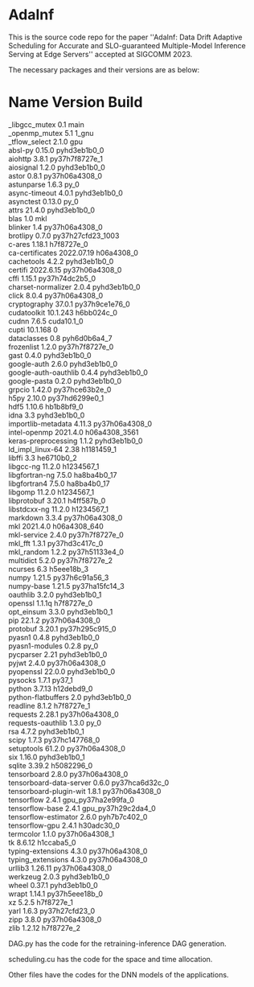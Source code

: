 # AdaInf

This is the source code repo for the paper ''AdaInf: Data Drift Adaptive Scheduling for Accurate and SLO-guaranteed Multiple-Model Inference Serving at Edge Servers'' accepted at SIGCOMM 2023.

The necessary packages and their versions are as below:

# Name                    Version                   Build
_libgcc_mutex             0.1                        main  
_openmp_mutex             5.1                       1_gnu  
_tflow_select             2.1.0                       gpu  
absl-py                   0.15.0             pyhd3eb1b0_0  
aiohttp                   3.8.1            py37h7f8727e_1  
aiosignal                 1.2.0              pyhd3eb1b0_0  
astor                     0.8.1            py37h06a4308_0  
astunparse                1.6.3                      py_0  
async-timeout             4.0.1              pyhd3eb1b0_0  
asynctest                 0.13.0                     py_0  
attrs                     21.4.0             pyhd3eb1b0_0  
blas                      1.0                         mkl  
blinker                   1.4              py37h06a4308_0  
brotlipy                  0.7.0           py37h27cfd23_1003  
c-ares                    1.18.1               h7f8727e_0  
ca-certificates           2022.07.19           h06a4308_0  
cachetools                4.2.2              pyhd3eb1b0_0  
certifi                   2022.6.15        py37h06a4308_0  
cffi                      1.15.1           py37h74dc2b5_0  
charset-normalizer        2.0.4              pyhd3eb1b0_0  
click                     8.0.4            py37h06a4308_0  
cryptography              37.0.1           py37h9ce1e76_0  
cudatoolkit               10.1.243             h6bb024c_0  
cudnn                     7.6.5                cuda10.1_0  
cupti                     10.1.168                      0  
dataclasses               0.8                pyh6d0b6a4_7  
frozenlist                1.2.0            py37h7f8727e_0  
gast                      0.4.0              pyhd3eb1b0_0  
google-auth               2.6.0              pyhd3eb1b0_0  
google-auth-oauthlib      0.4.4              pyhd3eb1b0_0  
google-pasta              0.2.0              pyhd3eb1b0_0  
grpcio                    1.42.0           py37hce63b2e_0  
h5py                      2.10.0           py37hd6299e0_1  
hdf5                      1.10.6               hb1b8bf9_0  
idna                      3.3                pyhd3eb1b0_0  
importlib-metadata        4.11.3           py37h06a4308_0  
intel-openmp              2021.4.0          h06a4308_3561  
keras-preprocessing       1.1.2              pyhd3eb1b0_0  
ld_impl_linux-64          2.38                 h1181459_1  
libffi                    3.3                  he6710b0_2  
libgcc-ng                 11.2.0               h1234567_1  
libgfortran-ng            7.5.0               ha8ba4b0_17  
libgfortran4              7.5.0               ha8ba4b0_17  
libgomp                   11.2.0               h1234567_1  
libprotobuf               3.20.1               h4ff587b_0  
libstdcxx-ng              11.2.0               h1234567_1  
markdown                  3.3.4            py37h06a4308_0  
mkl                       2021.4.0           h06a4308_640  
mkl-service               2.4.0            py37h7f8727e_0  
mkl_fft                   1.3.1            py37hd3c417c_0  
mkl_random                1.2.2            py37h51133e4_0  
multidict                 5.2.0            py37h7f8727e_2  
ncurses                   6.3                  h5eee18b_3  
numpy                     1.21.5           py37h6c91a56_3  
numpy-base                1.21.5           py37ha15fc14_3  
oauthlib                  3.2.0              pyhd3eb1b0_1  
openssl                   1.1.1q               h7f8727e_0  
opt_einsum                3.3.0              pyhd3eb1b0_1  
pip                       22.1.2           py37h06a4308_0  
protobuf                  3.20.1           py37h295c915_0  
pyasn1                    0.4.8              pyhd3eb1b0_0  
pyasn1-modules            0.2.8                      py_0  
pycparser                 2.21               pyhd3eb1b0_0  
pyjwt                     2.4.0            py37h06a4308_0  
pyopenssl                 22.0.0             pyhd3eb1b0_0  
pysocks                   1.7.1                    py37_1  
python                    3.7.13               h12debd9_0  
python-flatbuffers        2.0                pyhd3eb1b0_0  
readline                  8.1.2                h7f8727e_1  
requests                  2.28.1           py37h06a4308_0  
requests-oauthlib         1.3.0                      py_0  
rsa                       4.7.2              pyhd3eb1b0_1  
scipy                     1.7.3            py37hc147768_0  
setuptools                61.2.0           py37h06a4308_0  
six                       1.16.0             pyhd3eb1b0_1  
sqlite                    3.39.2               h5082296_0  
tensorboard               2.8.0            py37h06a4308_0  
tensorboard-data-server   0.6.0            py37hca6d32c_0  
tensorboard-plugin-wit    1.8.1            py37h06a4308_0  
tensorflow                2.4.1           gpu_py37ha2e99fa_0  
tensorflow-base           2.4.1           gpu_py37h29c2da4_0  
tensorflow-estimator      2.6.0              pyh7b7c402_0  
tensorflow-gpu            2.4.1                h30adc30_0  
termcolor                 1.1.0            py37h06a4308_1  
tk                        8.6.12               h1ccaba5_0  
typing-extensions         4.3.0            py37h06a4308_0  
typing_extensions         4.3.0            py37h06a4308_0  
urllib3                   1.26.11          py37h06a4308_0  
werkzeug                  2.0.3              pyhd3eb1b0_0  
wheel                     0.37.1             pyhd3eb1b0_0  
wrapt                     1.14.1           py37h5eee18b_0  
xz                        5.2.5                h7f8727e_1  
yarl                      1.6.3            py37h27cfd23_0  
zipp                      3.8.0            py37h06a4308_0  
zlib                      1.2.12               h7f8727e_2  

DAG.py has the code for the retraining-inference DAG generation.

scheduling.cu has the code for the space and time allocation.

Other files have the codes for the DNN models of the applications.
